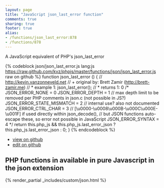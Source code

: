 ```yaml
---
layout: page
title: "JavaScript json_last_error function"
comments: true
sharing: true
footer: true
alias:
- /functions/json_last_error:878
- /functions/878
---
```

<!-- Generated by Rakefile:build -->
A JavaScript equivalent of PHP's json_last_error

{% codeblock json/json_last_error.js lang:js https://raw.github.com/kvz/phpjs/master/functions/json/json_last_error.js raw on github %}
function json_last_error () {
    // http://kevin.vanzonneveld.net
    // +   original by: Brett Zamir (http://brett-zamir.me)
    // *     example 1: json_last_error();
    // *     returns 1: 0
/*
    JSON_ERROR_NONE = 0
    JSON_ERROR_DEPTH = 1 // max depth limit to be removed per PHP comments in json.c (not possible in JS?)
    JSON_ERROR_STATE_MISMATCH = 2 // internal use? also not documented
    JSON_ERROR_CTRL_CHAR = 3 // [\u0000-\u0008\u000B-\u000C\u000E-\u001F] if used directly within json_decode(),
                                                                  // but JSON functions auto-escape these, so error not possible in JavaScript
    JSON_ERROR_SYNTAX = 4
    */
    return this.php_js && this.php_js.last_error_json ? this.php_js.last_error_json : 0;
}
{% endcodeblock %}

 - [view on github](https://github.com/kvz/phpjs/blob/master/functions/json/json_last_error.js)
 - [edit on github](https://github.com/kvz/phpjs/edit/master/functions/json/json_last_error.js)

## PHP functions in available in pure Javascript in the json extension
{% render_partial _includes/custom/json.html %}
